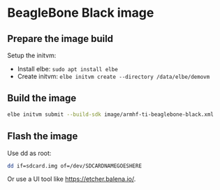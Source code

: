 # BeagleBone Black image

## Prepare the image build

Setup the initvm:

- Install elbe: `sudo apt install elbe`
- Create initvm: `elbe initvm create --directory /data/elbe/demovm` 

## Build the image

```bash
elbe initvm submit --build-sdk image/armhf-ti-beaglebone-black.xml
```

## Flash the image

Use dd as root:

```bash
dd if=sdcard.img of=/dev/SDCARDNAMEGOESHERE
```

Or use a UI tool like https://etcher.balena.io/.
